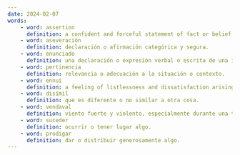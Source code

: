```yaml
---
date: 2024-02-07
words:
    - word: assertion
      definition: a confident and forceful statement of fact or belief.
    - word: aseveración
      definition: declaración o afirmación categórica y segura.
    - word: enunciado
      definition: una declaración o expresión verbal o escrita de una idea.
    - word: pertinencia
      definition: relevancia o adecuación a la situación o contexto.
    - word: ennui
      definition: a feeling of listlessness and dissatisfaction arising from a lack of occupation or excitement.
    - word: disímil
      definition: que es diferente o no similar a otra cosa.
    - word: vendaval
      definition: viento fuerte y violento, especialmente durante una tormenta.
    - word: suceder
      definition: ocurrir o tener lugar algo.
    - word: prodigar
      definition: dar o distribuir generosamente algo.
---
```

